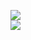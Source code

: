 [![](https://img.shields.io/badge/Made%20With-Github%20Spray-lightgrey.svg?style=for-the-badge&logo=github)](https://github.com/Annihil/github-spray#20362)  
[![](https://i.imgur.com/2DrTn0Z.gif)](https://github.com/Annihil/github-spray)